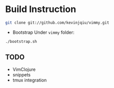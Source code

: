 Build Instruction
=================

```bash
git clone git://github.com/kevinjqiu/vimmy.git
```

* Bootstrap
Under ``vimmy`` folder:

```bash
./bootstrap.sh
```

TODO
----
* VimClojure
* snippets
* tmux integration



